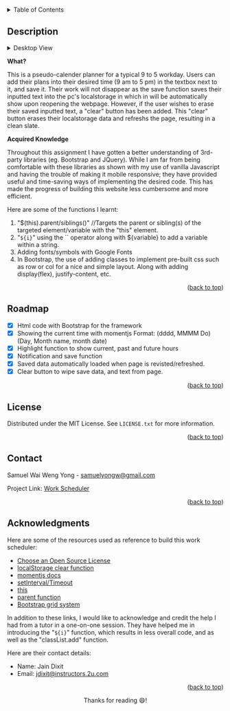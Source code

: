 # <Work-Scheduler>
<a name="readme-top"></a>

<!-- TABLE OF CONTENTS -->
<details>
  <summary>Table of Contents</summary>
  <ol>
    <li>
      <a href="#description">Description</a>
    </li>
    <li><a href="#roadmap">Roadmap</a></li>
    <li><a href="#license">License</a></li>
    <li><a href="#contact">Contact</a></li>
    <li><a href="#acknowledgments">Acknowledgments</a></li>
  </ol>
</details>



<!-- ABOUT THE PROJECT -->
## Description
<details> <summary>Desktop View</summary>

![Desktop-view at 12pm](./assets/Destop%20View%20at%2012pm.png)
</details>

**What?**

This is a pseudo-calender planner for a typical 9 to 5 workday. Users can add their plans into their desired time (9 am to 5 pm) in the textbox next to it, and save it. Their work will not disappear as the save function saves their inputted text into the pc's localstorage in which in will be automatically show upon reopening the webpage. 
However, if the user wishes to erase their saved inputted text, a "clear" button has been added. This "clear" button erases their localstorage data and refreshs the page, resulting in a clean slate. 


**Acquired Knowledge**

Throughout this assignment I have gotten a better understanding of 3rd-party libraries (eg. Bootstrap and JQuery). While I am far from being comfortable with these libraries as shown with my use of vanilla Javascript and having the trouble of making it mobile responsive; they have provided useful and time-saving ways of implementing the desired code. This has made the progress of building this website less cumbersome and more efficient.

Here are some of the functions I learnt:
1. "$(this).parent/siblings()" //Targets the parent or sibling(s) of the targeted element/variable with the "this" element.
2.  "`${i}`" using the `` operator along with ${variable} to add a variable within a string.  
3. Adding fonts/symbols with Google Fonts
4. In Bootstrap, the use of adding classes to implement pre-built css such as row or col for a nice and simple layout. Along with adding display(flex), justify-content, etc. 

<p align="right">(<a href="#readme-top">back to top</a>)</p>


<!-- ROADMAP -->
## Roadmap
- [x] Html code with Bootstrap for the framework
- [x] Showing the current time with momentjs Format: (dddd, MMMM Do)(Day, Month name, month date)
- [x] Highlight function to show current, past and future hours
- [x] Notification and save function
- [x] Saved data automatically loaded when page is revisted/refreshed.
- [x] Clear button to wipe save data, and text from page.

<p align="right">(<a href="#readme-top">back to top</a>)</p>


<!-- LICENSE -->
## License

Distributed under the MIT License. See `LICENSE.txt` for more information.

<p align="right">(<a href="#readme-top">back to top</a>)</p>


<!-- CONTACT -->
## Contact

Samuel Wai Weng Yong - <a href="mailto:samuelyongw@gmail.com"> samuelyongw@gmail.com </a>

Project Link: [Work Scheduler](https://github.com/KangaZero/kangazero.scheduler.io.git)

<p align="right">(<a href="#readme-top">back to top</a>)</p>


<!-- ACKNOWLEDGMENTS -->
## Acknowledgments

Here are some of the resources used as reference to build this work scheduler:

* [Choose an Open Source License](https://choosealicense.com)
* [localStorage clear function](https://www.w3schools.com/jsref/met_storage_clear.asp)
* [momentjs docs](https://momentjs.com/docs/#/parsing/now/)
* [setInterval/Timeout](https://developer.mozilla.org/en-US/docs/Web/API/setInterval)
* [this](https://developer.mozilla.org/en-US/docs/Web/JavaScript/Reference/Operators/this)
* [parent function](https://www.w3schools.com/jquery/traversing_parent.asp)
* [Bootstrap grid system](https://getbootstrap.com/docs/4.0/layout/grid/)

In addition to these links, I would like to acknowledge and credit the help I had from a tutor in a one-on-one session. They have helped me in introducing the "`${i}`" function, which results in less overall code, and as well as the "classList.add" function.

Here are their contact details:
- Name: Jain Dixit
- Email: <a href="jdixit@instructors.2u.com"> 
jdixit@instructors.2u.com </a>

<p align="right">(<a href="#readme-top">back to top</a>)</p>


<p align="center">Thanks for reading 😄!</p>
